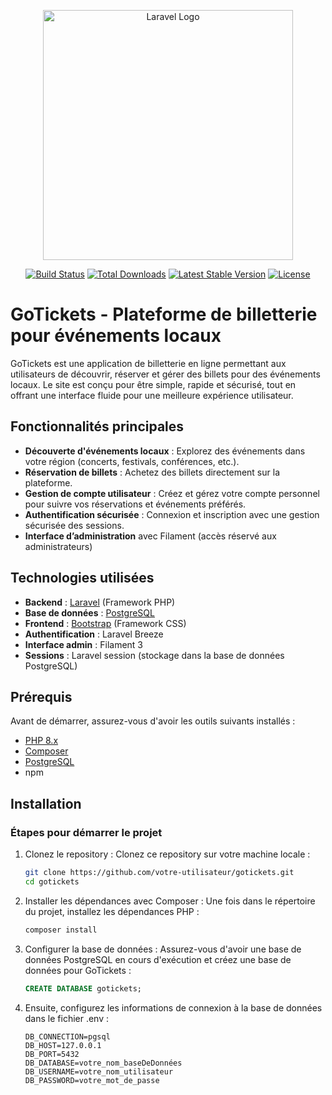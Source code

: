 <p align="center"><a href="https://laravel.com" target="_blank"><img src="https://raw.githubusercontent.com/laravel/art/master/logo-lockup/5%20SVG/2%20CMYK/1%20Full%20Color/laravel-logolockup-cmyk-red.svg" width="400" alt="Laravel Logo"></a></p>

<p align="center">
<a href="https://github.com/laravel/framework/actions"><img src="https://github.com/laravel/framework/workflows/tests/badge.svg" alt="Build Status"></a>
<a href="https://packagist.org/packages/laravel/framework"><img src="https://img.shields.io/packagist/dt/laravel/framework" alt="Total Downloads"></a>
<a href="https://packagist.org/packages/laravel/framework"><img src="https://img.shields.io/packagist/v/laravel/framework" alt="Latest Stable Version"></a>
<a href="https://packagist.org/packages/laravel/framework"><img src="https://img.shields.io/packagist/l/laravel/framework" alt="License"></a>
</p>

# GoTickets - Plateforme de billetterie pour événements locaux

GoTickets est une application de billetterie en ligne permettant aux utilisateurs de découvrir, réserver et gérer des billets pour des événements locaux. Le site est conçu pour être simple, rapide et sécurisé, tout en offrant une interface fluide pour une meilleure expérience utilisateur.

## Fonctionnalités principales
- **Découverte d'événements locaux** : Explorez des événements dans votre région (concerts, festivals, conférences, etc.).
- **Réservation de billets** : Achetez des billets directement sur la plateforme.
- **Gestion de compte utilisateur** : Créez et gérez votre compte personnel pour suivre vos réservations et événements préférés.
- **Authentification sécurisée** : Connexion et inscription avec une gestion sécurisée des sessions.
- **Interface d’administration** avec Filament (accès réservé aux administrateurs)


## Technologies utilisées
- **Backend** : [Laravel](https://laravel.com/) (Framework PHP)
- **Base de données** : [PostgreSQL](https://www.postgresql.org/)
- **Frontend** : [Bootstrap](https://getbootstrap.com/) (Framework CSS)
- **Authentification** : Laravel Breeze
- **Interface admin** : Filament 3
- **Sessions** : Laravel session (stockage dans la base de données PostgreSQL)


## Prérequis

Avant de démarrer, assurez-vous d'avoir les outils suivants installés :

- [PHP 8.x](https://www.php.net/)
- [Composer](https://getcomposer.org/)
- [PostgreSQL](https://www.postgresql.org/)
- npm


## Installation

### Étapes pour démarrer le projet

1. Clonez le repository :
   Clonez ce repository sur votre machine locale :
   
   ```bash
   git clone https://github.com/votre-utilisateur/gotickets.git
   cd gotickets

2. Installer les dépendances avec Composer :
   Une fois dans le répertoire du projet, installez les dépendances PHP :

   ```bash
   composer install
   
3. Configurer la base de données :
   Assurez-vous d'avoir une base de données PostgreSQL en cours d'exécution et créez une base de données pour GoTickets :

   ```sql
   CREATE DATABASE gotickets;

4. Ensuite, configurez les informations de connexion à la base de données dans le fichier .env :

   ```dotenv
   DB_CONNECTION=pgsql
   DB_HOST=127.0.0.1
   DB_PORT=5432
   DB_DATABASE=votre_nom_baseDeDonnées
   DB_USERNAME=votre_nom_utilisateur
   DB_PASSWORD=votre_mot_de_passe

